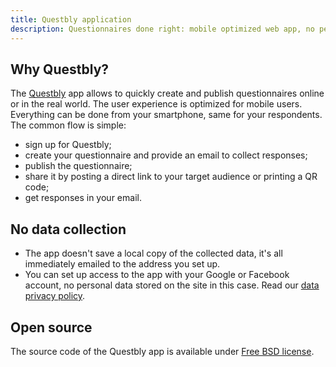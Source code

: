 ```yaml
---
title: Questbly application
description: Questionnaires done right: mobile optimized web app, no personal data storage. 
---
```


## Why Questbly?
The [Questbly](https://app.questbly.com) app allows to quickly create and publish questionnaires online or in the real world.
The user experience is optimized for mobile users. Everything can be done from your smartphone, same for your respondents. 
The common flow is simple:
- sign up for Questbly;
- create your questionnaire and provide an email to collect responses;
- publish the questionnaire;
- share it by posting a direct link to your target audience or printing a QR code;
- get responses in your email.

## No data collection 

- The app doesn't save a local copy of the collected data, it's all immediately emailed to the address you set up. 
- You can set up access to the app with your Google or Facebook account, no personal data stored on the site in this case. 
Read our [data privacy policy](/privacy-policy).

## Open source
The source code of the Questbly app is available under [Free BSD license](/license). 
